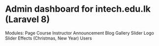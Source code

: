 # Admin dashboard for intech.edu.lk (Laravel 8)

Modules:
Page
Course
Instructor
Announcement
Blog
Gallery
Slider
Logo Slider
Effects (Christmas, New Year)
Users
